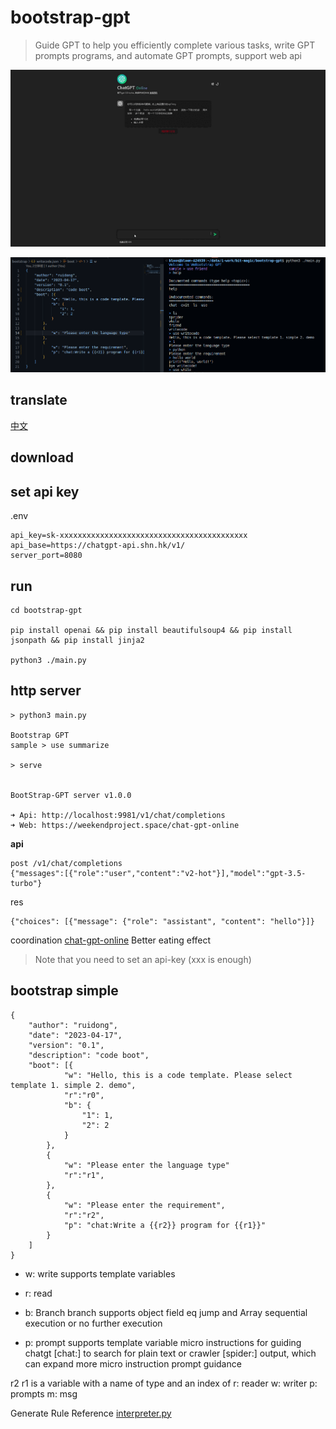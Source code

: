 # bootstrap-gpt

> Guide GPT to help you efficiently complete various tasks, write GPT prompts programs, and automate GPT prompts, support web api

![bootstrap-gpt](./doc/gpt-online-demo.gif)

![bootstrap-gpt](./doc/screen.png)

## translate

[中文](./README-CN.md)

## download

## set api key

.env

```
api_key=sk-xxxxxxxxxxxxxxxxxxxxxxxxxxxxxxxxxxxxxxxxxx
api_base=https://chatgpt-api.shn.hk/v1/
server_port=8080
```

## run

```
cd bootstrap-gpt

pip install openai && pip install beautifulsoup4 && pip install jsonpath && pip install jinja2

python3 ./main.py
```

## http server

```
> python3 main.py

Bootstrap GPT
sample > use summarize

> serve


BootStrap-GPT server v1.0.0

➜ Api: http://localhost:9981/v1/chat/completions
➜ Web: https://weekendproject.space/chat-gpt-online

```

**api**

```
post /v1/chat/completions
{"messages":[{"role":"user","content":"v2-hot"}],"model":"gpt-3.5-turbo"}
```

res

```
{"choices": [{"message": {"role": "assistant", "content": "hello"}]}
```

coordination [chat-gpt-online](https://weekendproject.space/chat-gpt-online.html) Better eating effect

> Note that you need to set an api-key (xxx is enough)

## bootstrap simple

```
{
    "author": "ruidong",
    "date": "2023-04-17",
    "version": "0.1",
    "description": "code boot",
    "boot": [{
            "w": "Hello, this is a code template. Please select template 1. simple 2. demo",
            "r":"r0",
            "b": {
                "1": 1,
                "2": 2
            }
        },
        {
            "w": "Please enter the language type"
            "r":"r1",
        },
        {
            "w": "Please enter the requirement",
            "r":"r2",
            "p": "chat:Write a {{r2}} program for {{r1}}"
        }
    ]
}
```

- w: write supports template variables

- r: read

- b: Branch branch supports object field eq jump and Array sequential execution or no further execution

- p: prompt supports template variable micro instructions for guiding chatgt [chat:] to search for plain text or crawler [spider:] output, which can expand more micro instruction prompt guidance

r2 r1 is a variable with a name of type and an index of r: reader w: writer p: prompts m: msg

Generate Rule Reference [interpreter.py](./interpreter.py)
